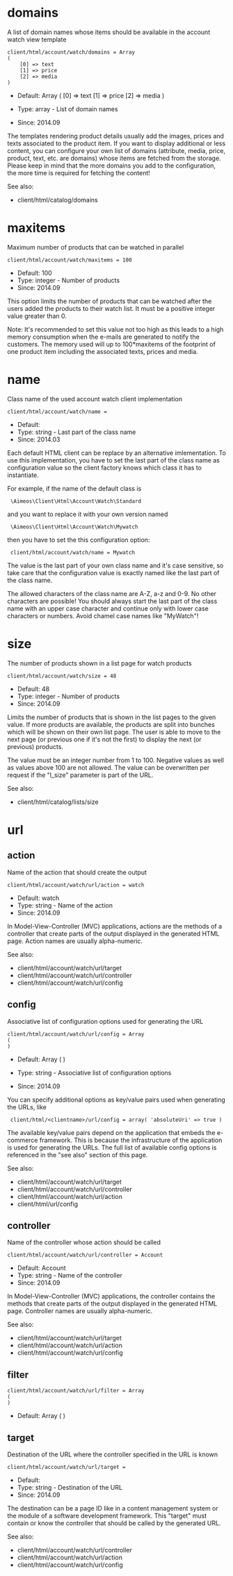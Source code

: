 
# domains

A list of domain names whose items should be available in the account watch view template

```
client/html/account/watch/domains = Array
(
    [0] => text
    [1] => price
    [2] => media
)
```

* Default: Array
(
    [0] => text
    [1] => price
    [2] => media
)

* Type: array - List of domain names
* Since: 2014.09

The templates rendering product details usually add the images,
prices and texts associated to the product item. If you want to
display additional or less content, you can configure your own
list of domains (attribute, media, price, product, text, etc. are
domains) whose items are fetched from the storage. Please keep
in mind that the more domains you add to the configuration, the
more time is required for fetching the content!

See also:

* client/html/catalog/domains

# maxitems

Maximum number of products that can be watched in parallel

```
client/html/account/watch/maxitems = 100
```

* Default: 100
* Type: integer - Number of products
* Since: 2014.09

This option limits the number of products that can be watched
after the users added the products to their watch list.
It must be a positive integer value greater than 0.

Note: It's recommended to set this value not too high as this
leads to a high memory consumption when the e-mails are generated
to notify the customers. The memory used will up to 100*maxitems
of the footprint of one product item including the associated
texts, prices and media.


# name

Class name of the used account watch client implementation

```
client/html/account/watch/name = 
```

* Default: 
* Type: string - Last part of the class name
* Since: 2014.03

Each default HTML client can be replace by an alternative imlementation.
To use this implementation, you have to set the last part of the class
name as configuration value so the client factory knows which class it
has to instantiate.

For example, if the name of the default class is

```
 \Aimeos\Client\Html\Account\Watch\Standard
```

and you want to replace it with your own version named

```
 \Aimeos\Client\Html\Account\Watch\Mywatch
```

then you have to set the this configuration option:

```
 client/html/account/watch/name = Mywatch
```

The value is the last part of your own class name and it's case sensitive,
so take care that the configuration value is exactly named like the last
part of the class name.

The allowed characters of the class name are A-Z, a-z and 0-9. No other
characters are possible! You should always start the last part of the class
name with an upper case character and continue only with lower case characters
or numbers. Avoid chamel case names like "MyWatch"!


# size

The number of products shown in a list page for watch products

```
client/html/account/watch/size = 48
```

* Default: 48
* Type: integer - Number of products
* Since: 2014.09

Limits the number of products that is shown in the list pages to the
given value. If more products are available, the products are split
into bunches which will be shown on their own list page. The user is
able to move to the next page (or previous one if it's not the first)
to display the next (or previous) products.

The value must be an integer number from 1 to 100. Negative values as
well as values above 100 are not allowed. The value can be overwritten
per request if the "l_size" parameter is part of the URL.

See also:

* client/html/catalog/lists/size

# url
## action

Name of the action that should create the output

```
client/html/account/watch/url/action = watch
```

* Default: watch
* Type: string - Name of the action
* Since: 2014.09

In Model-View-Controller (MVC) applications, actions are the methods of a
controller that create parts of the output displayed in the generated HTML page.
Action names are usually alpha-numeric.

See also:

* client/html/account/watch/url/target
* client/html/account/watch/url/controller
* client/html/account/watch/url/config

## config

Associative list of configuration options used for generating the URL

```
client/html/account/watch/url/config = Array
(
)
```

* Default: Array
(
)

* Type: string - Associative list of configuration options
* Since: 2014.09

You can specify additional options as key/value pairs used when generating
the URLs, like

```
 client/html/<clientname>/url/config = array( 'absoluteUri' => true )
```

The available key/value pairs depend on the application that embeds the e-commerce
framework. This is because the infrastructure of the application is used for
generating the URLs. The full list of available config options is referenced
in the "see also" section of this page.

See also:

* client/html/account/watch/url/target
* client/html/account/watch/url/controller
* client/html/account/watch/url/action
* client/html/url/config

## controller

Name of the controller whose action should be called

```
client/html/account/watch/url/controller = Account
```

* Default: Account
* Type: string - Name of the controller
* Since: 2014.09

In Model-View-Controller (MVC) applications, the controller contains the methods
that create parts of the output displayed in the generated HTML page. Controller
names are usually alpha-numeric.

See also:

* client/html/account/watch/url/target
* client/html/account/watch/url/action
* client/html/account/watch/url/config

## filter

```
client/html/account/watch/url/filter = Array
(
)
```

* Default: Array
(
)



## target

Destination of the URL where the controller specified in the URL is known

```
client/html/account/watch/url/target = 
```

* Default: 
* Type: string - Destination of the URL
* Since: 2014.09

The destination can be a page ID like in a content management system or the
module of a software development framework. This "target" must contain or know
the controller that should be called by the generated URL.

See also:

* client/html/account/watch/url/controller
* client/html/account/watch/url/action
* client/html/account/watch/url/config